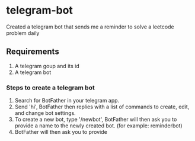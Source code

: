 # telegram-bot
Created a telegram bot that sends me a reminder to solve a leetcode problem daily

## Requirements
1. A telegram goup and its id
2. A telegram bot

### Steps to create a telegram bot
1. Search for BotFather in your telegram app.
2. Send 'hi', BotFather then replies with a list of commands to create, edit, and change bot settings.
3. To create a new bot, type '/newbot', BotFather will then ask you to provide a name to the newly created bot. (for example: reminderbot)
4. BotFather will then ask you to provide 
